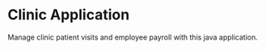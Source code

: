 # Clinic Application

Manage clinic patient visits and employee payroll with this java application.

